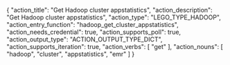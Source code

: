 {
"action_title": "Get Hadoop cluster appstatistics",
"action_description": "Get Hadoop cluster appstatistics",
"action_type": "LEGO_TYPE_HADOOP",
"action_entry_function": "hadoop_get_cluster_appstatistics",
"action_needs_credential": true,
"action_supports_poll": true,
"action_output_type": "ACTION_OUTPUT_TYPE_DICT",
"action_supports_iteration": true,
"action_verbs": [
"get"
],
"action_nouns": [
"hadoop",
"cluster",
"appstatistics",
"emr"
]
}
